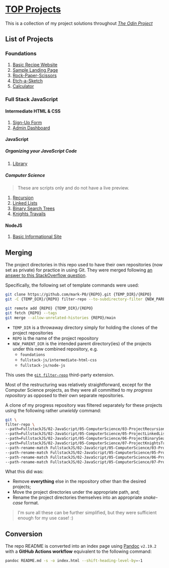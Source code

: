 # [TOP Projects](https://mark-p0.github.io/top-projects/)

This is a collection of my project solutions throughout _[The Odin Project](https://www.theodinproject.com)_

## List of Projects

### Foundations

1. [Basic Recipe Website](./foundations/basic-recipe-website/)
2. [Sample Landing Page](./foundations/sample-landing-page/)
3. [Rock-Paper-Scissors](./foundations/rock-paper-scissors/)
4. [Etch-a-Sketch](./foundations/etch-a-sketch/)
5. [Calculator](./foundations/calculator/)

### Full Stack JavaScript

#### Intermediate HTML & CSS

1. [Sign-Up Form](./fullstack-js/intermediate-html-css/signup-form/)
2. [Admin Dashboard](./fullstack-js/intermediate-html-css/admin-dashboard/)

#### JavaScript

##### Organizing your JavaScript Code

1. [Library](./fullstack-js//javascript/library/)

##### Computer Science

> These are scripts only and do not have a live preview.

1. [Recursion](./fullstack-js/javascript/recursion/)
2. [Linked Lists](./fullstack-js/javascript/linked-lists/)
3. [Binary Search Trees](./fullstack-js/javascript/binary-search-trees/)
4. [Knights Travails](./fullstack-js/javascript/knights-travails/)

#### NodeJS

1. [Basic Informational Site](./fullstack-js/node-js/basic-informational-site/)

## Merging

The project directories in this repo used to have their own repositories (now set as private) for practice in using Git. They were merged following [an answer to this StackOverflow question](https://stackoverflow.com/questions/1425892/how-do-you-merge-two-git-repositories).

Specifically, the following set of template commands were used:

```sh
git clone https://github.com/mark-P0/{REPO}.git {TEMP_DIR}/{REPO}
git -C {TEMP_DIR}/{REPO} filter-repo --to-subdirectory-filter {NEW_PARENT_DIR}/{REPO}

git remote add {REPO} {TEMP_DIR}/{REPO}
git fetch {REPO} --tags
git merge --allow-unrelated-histories {REPO}/main
```

- `TEMP_DIR` is a throwaway directory simply for holding the clones of the project repositories
- `REPO` is the name of the project repository
- `NEW_PARENT_DIR` is the intended parent directory(ies) of the projects under this new combined repository, e.g.
  - `foundations`
  - `fullstack-js/intermediate-html-css`
  - `fullstack-js/node-js`

This uses the [`git filter-repo`](https://github.com/newren/git-filter-repo) third-party extension.

Most of the restructuring was relatively straightforward, except for the Computer Science projects, as they were all committed to my _progress repository_ as opposed to their own separate repositories.

A clone of my progress repository was filtered separately for these projects using the following rather _unwieldy_ command:

```sh
git \
filter-repo \
--path=FullstackJS/02-JavaScript/05-ComputerScience/03-ProjectRecursion \
--path=FullstackJS/02-JavaScript/05-ComputerScience/05-ProjectLinkedLists \
--path=FullstackJS/02-JavaScript/05-ComputerScience/06-ProjectBinarySearchTrees \
--path=FullstackJS/02-JavaScript/05-ComputerScience/07-ProjectKnightsTravails \
--path-rename-match FullstackJS/02-JavaScript/05-ComputerScience/03-ProjectRecursion:fullstack-js/javascript/recursion \
--path-rename-match FullstackJS/02-JavaScript/05-ComputerScience/05-ProjectLinkedLists:fullstack-js/javascript/linked-lists \
--path-rename-match FullstackJS/02-JavaScript/05-ComputerScience/06-ProjectBinarySearchTrees:fullstack-js/javascript/binary-search-trees \
--path-rename-match FullstackJS/02-JavaScript/05-ComputerScience/07-ProjectKnightsTravails:fullstack-js/javascript/knights-travails
```

What this did was:

- Remove **everything** else in the repository other than the desired projects;
- Move the project directories under the appropriate path, and;
- Rename the project directories themselves into an appropriate _snake-case_ format.

> I'm sure all these can be further simplified, but they were sufficient enough for my use case! :)

## Conversion

The repo README is converted into an index page using [Pandoc](https://pandoc.org/) `v2.19.2` with a **GitHub Actions workflow** equivalent to the following command:

```sh
pandoc README.md -s -o index.html --shift-heading-level-by=-1
```
